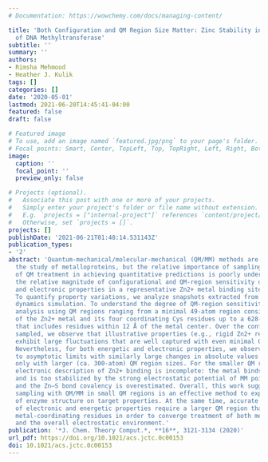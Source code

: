 ```yaml
---
# Documentation: https://wowchemy.com/docs/managing-content/

title: 'Both Configuration and QM Region Size Matter: Zinc Stability in QM/MM Models
  of DNA Methyltransferase'
subtitle: ''
summary: ''
authors:
- Rimsha Mehmood
- Heather J. Kulik
tags: []
categories: []
date: '2020-05-01'
lastmod: 2021-06-20T14:45:41-04:00
featured: false
draft: false

# Featured image
# To use, add an image named `featured.jpg/png` to your page's folder.
# Focal points: Smart, Center, TopLeft, Top, TopRight, Left, Right, BottomLeft, Bottom, BottomRight.
image:
  caption: ''
  focal_point: ''
  preview_only: false

# Projects (optional).
#   Associate this post with one or more of your projects.
#   Simply enter your project's folder or file name without extension.
#   E.g. `projects = ["internal-project"]` references `content/project/deep-learning/index.md`.
#   Otherwise, set `projects = []`.
projects: []
publishDate: '2021-06-21T01:48:14.531143Z'
publication_types:
- '2'
abstract: 'Quantum-mechanical/molecular-mechanical (QM/MM) methods are essential to
  the study of metalloproteins, but the relative importance of sampling and degree
  of QM treatment in achieving quantitative predictions is poorly understood. We study
  the relative magnitude of configurational and QM-region sensitivity of energetic
  and electronic properties in a representative Zn2+ metal binding site of a DNA methyltransferase.
  To quantify property variations, we analyze snapshots extracted from 250 ns of molecular
  dynamics simulation. To understand the degree of QM-region sensitivity, we perform
  analysis using QM regions ranging from a minimal 49-atom region consisting only
  of the Zn2+ metal and its four coordinating Cys residues up to a 628-atom QM region
  that includes residues within 12 Å of the metal center. Over the configurations
  sampled, we observe that illustrative properties (e.g., rigid Zn2+ removal energy)
  exhibit large fluctuations that are well captured with even minimal QM regions.
  Nevertheless, for both energetic and electronic properties, we observe a slow approach
  to asymptotic limits with similarly large changes in absolute values that converge
  only with larger (ca. 300-atom) QM region sizes. For the smaller QM regions, the
  electronic description of Zn2+ binding is incomplete: the metal binds too tightly
  and is too stabilized by the strong electrostatic potential of MM point charges,
  and the Zn–S bond covalency is overestimated. Overall, this work suggests that efficient
  sampling with QM/MM in small QM regions is an effective method to explore the influence
  of enzyme structure on target properties. At the same time, accurate descriptions
  of electronic and energetic properties require a larger QM region than the minimal
  metal-coordinating residues in order to converge treatment of both metal-local bonding
  and the overall electrostatic environment.'
publication: '*J. Chem. Theory Comput.*, **16**, 3121-3134 (2020)'
url_pdf: https://doi.org/10.1021/acs.jctc.0c00153
doi: 10.1021/acs.jctc.0c00153
---
```

